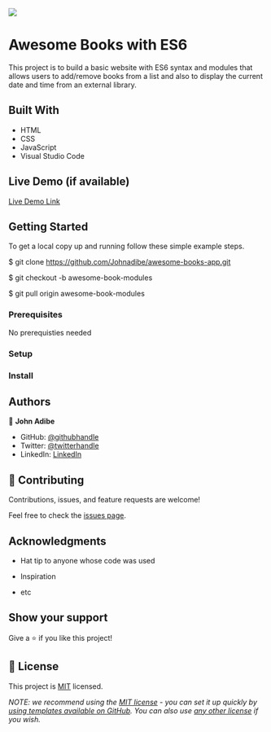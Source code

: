 ![](https://img.shields.io/badge/Microverse-blueviolet)

# Awesome Books with ES6

This project is to build a basic website with ES6 syntax and modules that allows users to add/remove books from a list and also to display the current date and time from an external library.

## Built With

- HTML
- CSS
- JavaScript
- Visual Studio Code

## Live Demo (if available)

[Live Demo Link](https://johnadibe.github.io/awesome-books-app/)

## Getting Started

To get a local copy up and running follow these simple example steps.

$ git clone https://github.com/Johnadibe/awesome-books-app.git

$ git checkout -b awesome-book-modules

$ git pull origin awesome-book-modules

### Prerequisites

No prerequisties needed

### Setup

### Install

## Authors

👤 **John Adibe**

- GitHub: [@githubhandle](https://github.com/johnadibe)
- Twitter: [@twitterhandle](https://twitter.com/JohnAdibe2)
- LinkedIn: [LinkedIn](https://linkedin.com/in/john-adibe-400b36166/)

## 🤝 Contributing

Contributions, issues, and feature requests are welcome!

Feel free to check the [issues page](../../issues/).

## Acknowledgments

- Hat tip to anyone whose code was used

- Inspiration

- etc

## Show your support

Give a ⭐️ if you like this project!

## 📝 License

This project is [MIT](./LICENSE) licensed.

_NOTE: we recommend using the [MIT license](https://choosealicense.com/licenses/mit/) - you can set it up quickly by [using templates available on GitHub](https://docs.github.com/en/communities/setting-up-your-project-for-healthy-contributions/adding-a-license-to-a-repository). You can also use [any other license](https://choosealicense.com/licenses/) if you wish._
